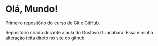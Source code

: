 # Olá, Mundo!
 Primeiro repositório do curso de Git e GitHub.

 Repositório criado durante a aula do Gustavo Guanabara.
Essa é minha alteração feita direto no site do github
